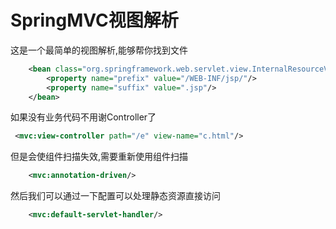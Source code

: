 # SpringMVC视图解析

这是一个最简单的视图解析,能够帮你找到文件

```xml
    <bean class="org.springframework.web.servlet.view.InternalResourceViewResolver">
        <property name="prefix" value="/WEB-INF/jsp/"/>
        <property name="suffix" value=".jsp"/>
    </bean>
```

如果没有业务代码不用谢Controller了

```xml
 <mvc:view-controller path="/e" view-name="c.html"/>
```

但是会使组件扫描失效,需要重新使用组件扫描

```xml
    <mvc:annotation-driven/>
```

然后我们可以通过一下配置可以处理静态资源直接访问

```xml
    <mvc:default-servlet-handler/>
```

